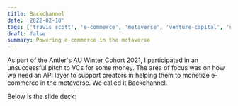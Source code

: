```yaml
---
title: Backchannel
date: '2022-02-10'
tags: ['travis scott', 'e-commerce', 'metaverse', 'venture-capital', 'startup']
draft: false
summary: Powering e-commerce in the metaverse
---
```


As part of the Antler's AU Winter Cohort 2021, I participated in an unsuccessful pitch to VCs for some money. The area of focus was on how we need an API layer to support creators in helping them to monetize e-commerce in the metaverse. We called it Backchannel.

Below is the slide deck:

<div className="flex flex-wrap -mx-2 overflow-hidden xl:-mx-2">
  <div className="my-1 px-2 w-full overflow-hidden xl:my-1 xl:px-2 xl:w-1/2">
    <Canvabackchannel/>
  </div>
</div>
